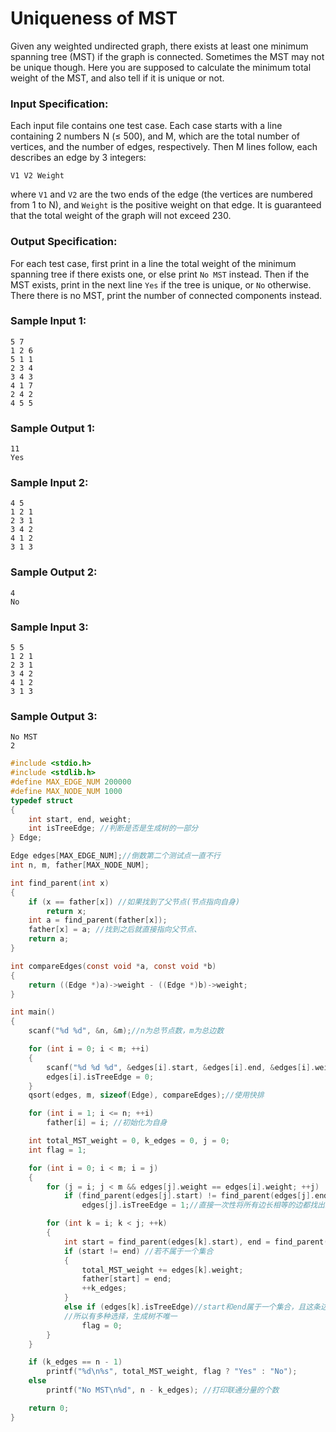 # Uniqueness of MST

Given any weighted undirected graph, there exists at least one minimum spanning tree (MST) if the graph is connected. Sometimes the MST may not be unique though. Here you are supposed to calculate the minimum total weight of the MST, and also tell if it is unique or not.

### Input Specification:

Each input file contains one test case. Each case starts with a line containing 2 numbers N (≤ 500), and M, which are the total number of vertices, and the number of edges, respectively. Then M lines follow, each describes an edge by 3 integers:

```
V1 V2 Weight
```

where `V1` and `V2` are the two ends of the edge (the vertices are numbered from 1 to N), and `Weight` is the positive weight on that edge. It is guaranteed that the total weight of the graph will not exceed 230.

### Output Specification:

For each test case, first print in a line the total weight of the minimum spanning tree if there exists one, or else print `No MST` instead. Then if the MST exists, print in the next line `Yes` if the tree is unique, or `No` otherwise. There there is no MST, print the number of connected components instead.

### Sample Input 1:

```in
5 7
1 2 6
5 1 1
2 3 4
3 4 3
4 1 7
2 4 2
4 5 5
```

### Sample Output 1:

```out
11
Yes
```

### Sample Input 2:

```in
4 5
1 2 1
2 3 1
3 4 2
4 1 2
3 1 3
```

### Sample Output 2:

```out
4
No
```

### Sample Input 3:

```in
5 5
1 2 1
2 3 1
3 4 2
4 1 2
3 1 3
```

### Sample Output 3:

```out
No MST
2
```

```c
#include <stdio.h>
#include <stdlib.h>
#define MAX_EDGE_NUM 200000
#define MAX_NODE_NUM 1000
typedef struct
{
    int start, end, weight;
    int isTreeEdge; //判断是否是生成树的一部分
} Edge;

Edge edges[MAX_EDGE_NUM];//倒数第二个测试点一直不行
int n, m, father[MAX_NODE_NUM];

int find_parent(int x)
{
    if (x == father[x]) //如果找到了父节点(节点指向自身)
        return x;
    int a = find_parent(father[x]);
    father[x] = a; //找到之后就直接指向父节点、
    return a;
}

int compareEdges(const void *a, const void *b)
{
    return ((Edge *)a)->weight - ((Edge *)b)->weight;
}

int main()
{
    scanf("%d %d", &n, &m);//n为总节点数，m为总边数

    for (int i = 0; i < m; ++i)
    {
        scanf("%d %d %d", &edges[i].start, &edges[i].end, &edges[i].weight);
        edges[i].isTreeEdge = 0;
    }
    qsort(edges, m, sizeof(Edge), compareEdges);//使用快排

    for (int i = 1; i <= n; ++i)
        father[i] = i; //初始化为自身

    int total_MST_weight = 0, k_edges = 0, j = 0;
    int flag = 1;

    for (int i = 0; i < m; i = j)
    {
        for (j = i; j < m && edges[j].weight == edges[i].weight; ++j)
            if (find_parent(edges[j].start) != find_parent(edges[j].end))
                edges[j].isTreeEdge = 1;//直接一次性将所有边长相等的边都找出来了

        for (int k = i; k < j; ++k)
        {
            int start = find_parent(edges[k].start), end = find_parent(edges[k].end);
            if (start != end) //若不属于一个集合
            {
                total_MST_weight += edges[k].weight;
                father[start] = end;
                ++k_edges;
            }
            else if (edges[k].isTreeEdge)//start和end属于一个集合，且这条边是将要加入的边中权重相同小的那组
            //所以有多种选择，生成树不唯一
                flag = 0; 
        }
    }

    if (k_edges == n - 1)
        printf("%d\n%s", total_MST_weight, flag ? "Yes" : "No");
    else
        printf("No MST\n%d", n - k_edges); //打印联通分量的个数

    return 0;
}

```

